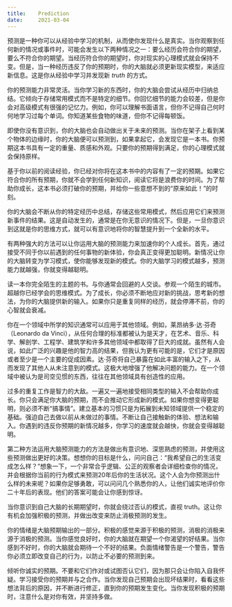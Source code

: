 ```yaml
---
title:    Prediction
date:     2021-03-04
---
```


预测是一种你可以从经验中学习的机制，从而使你发现什么是真实。当你观察到任何新的情况或事件时，可能会发生以下两种情况之一：要么经历会符合你的期望，要么不符合你的期望。当经历符合你的期望时，你对现实的心理模式就会保持不变。但是，当一种经历违反了你的预期时，你的大脑就必须更新现实模型，来适应新信息。这是你从经验中学习并发现新 *truth* 的方式。

你的预测能力非常灵活。当你学习新的东西时，你的大脑会尝试从经历中归纳总结。它倾向于存储常用模式而不是特定的细节。你回忆细节的能力会较差，但是你会对高级模式有很强的记忆力。例如，你可以理解书面语言，但你不记得自己何时何地学习过每个单词。你知道某些食物的味道，但你不记得每顿饭。

即使你没有意识到，你的大脑也会自动做出关于未来的预测。当你在架子上看到某个物体的边缘时，你的大脑便可以预测到，如果拿起它，会发现它是一本书。你预期这本书具有一定的重量、质感和外观。只要你的预期得到满足，你的心理模式就会保持原样。

基于你以前的阅读经验，你已经对你将在这本书中的内容有了一定的预期。如果它符合你的所有预期，你就不会学到任何新知识，阅读它将是浪费你的时间。为了帮助你成长，这本书必须打破你的预期，并给你一些意想不到的“原来如此！”的时刻。

你的大脑会不断从你的特定经历中总结，存储这些常用模式，然后应用它们来预测新事件的结果。这是自动发生的，通常是在你无意识的情况下。但是，一旦你意识到这就是你的思维方式，就可以有意识地将你的智慧提升到一个全新的水平。

有两种强大的方法可以让你运用大脑的预测能力来加速你的个人成长。首先，通过接受不同于你以前遇到的任何事物的新体验，你会真正变得更加聪明。新情况让你的大脑转变为学习模式，使你能够发现新的模式。你的大脑学习的模式越多，预测能力就越强，你就变得越聪明。

读一本你完全陌生的主题的书。与你通常会回避的人交谈。参观一个陌生的城市。超越你已经学会的思维模式。为了成长，你必须不断地应对新的挑战，思考新的想法，为你的大脑提供新的输入。如果你只是重复同样的经历，就会停滞不前，你的心智就会衰减。

你在一个领域中所学的知识通常可以应用于其他领域。例如，莱昂纳多·达·芬奇（Leonardo da Vinci），从任何合理的标准都被认为是天才，在艺术、音乐、科学、解剖学、工程学、建筑学和许多其他领域中都取得了巨大的成就。虽然有人会说，如此广泛的兴趣是他的智力高的结果，但我认为更有可能的是，它们才是原因或者至少是一个主要的促成因素。达·芬奇将自己暴露在如此丰富的输入之下，从而发现了其他人从未注意到的模式。这极大地增强了他解决问题的能力。在一个领域中被认为是司空见惯的东西，往往在其他领域具有创造性的应用。

过多的重复工作是智力的大敌。一遍又一遍地接受相同类型的输入不会帮助你成长。你只会满足你大脑的预期，而不会推动它形成新的模式。如果你想变得更聪明，则必须不断“搞事情”。建立基本的习惯只是为拓展到未知领域提供一个稳定的基础。强迫自己去做以前从未做过的事情。不断让自己接触新的体验、想法和输入。你遇到的违反你预期的新情况越多，你学习的速度就会越快，你就会变得越聪明。

第二种方法运用大脑预测能力的方法是做出有意识地、深思熟虑的预测，并使用这些预测做出更好的决策。想想你的目标是什么，问问自己：“我希望自己的生活变成怎么样？”想象一下，一个非常合乎逻辑、公正的观察者会详细检查你的情况，并会根据你当前的行为模式来预测20年后你的生活状况。这个人会为你预测出什么样的未来呢？如果你足够勇敢，可以问问几个熟悉你的人，让他们诚实地评价你二十年后的表现。他们的答案可能会让你感到惊讶。

当你意识到自己大脑的长期期望时，你就会绕过否认的模式，直视 truth。这让你有机会加强积极的预测，并做出改变来防止消极预测的发生。

你的情绪是大脑预期输出的一部分。积极的感觉来源于积极的预测，消极的消极来源于消极的预测。当你感觉良好时，你的大脑就在期望一个你渴望的好结果。当你感到不好时，你的大脑就会期待一个不好的结果。负面情绪警告是一个警告，警告你必须立即改变自己的行为，以防止不必要的预测到来。

倾听你诚实的预期。不要和它们作对或试图否认它们，因为那只会让你陷入自我怀疑。学习接受你的预期并与之合作。当你发现自己预期会出现坏结果时，看看这些想法背后的原因，并不断进行修正，直到你的预期发生变化。当你发现积极的预期时，注意什么是对你有效，并坚持多做。